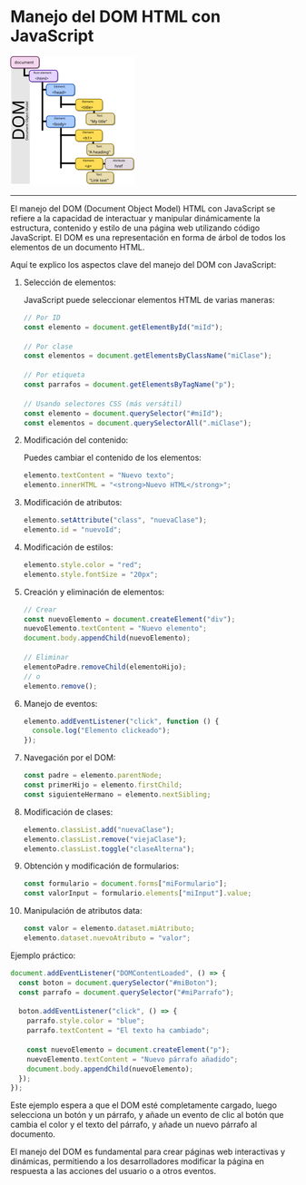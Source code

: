 # Manejo del DOM HTML con JavaScript

![alt text](image.png)

---

El manejo del DOM (Document Object Model) HTML con JavaScript se refiere a la capacidad de interactuar y manipular dinámicamente la estructura, contenido y estilo de una página web utilizando código JavaScript. El DOM es una representación en forma de árbol de todos los elementos de un documento HTML.

Aquí te explico los aspectos clave del manejo del DOM con JavaScript:

1. Selección de elementos:

   JavaScript puede seleccionar elementos HTML de varias maneras:

   ```javascript
   // Por ID
   const elemento = document.getElementById("miId");

   // Por clase
   const elementos = document.getElementsByClassName("miClase");

   // Por etiqueta
   const parrafos = document.getElementsByTagName("p");

   // Usando selectores CSS (más versátil)
   const elemento = document.querySelector("#miId");
   const elementos = document.querySelectorAll(".miClase");
   ```

2. Modificación del contenido:

   Puedes cambiar el contenido de los elementos:

   ```javascript
   elemento.textContent = "Nuevo texto";
   elemento.innerHTML = "<strong>Nuevo HTML</strong>";
   ```

3. Modificación de atributos:

   ```javascript
   elemento.setAttribute("class", "nuevaClase");
   elemento.id = "nuevoId";
   ```

4. Modificación de estilos:

   ```javascript
   elemento.style.color = "red";
   elemento.style.fontSize = "20px";
   ```

5. Creación y eliminación de elementos:

   ```javascript
   // Crear
   const nuevoElemento = document.createElement("div");
   nuevoElemento.textContent = "Nuevo elemento";
   document.body.appendChild(nuevoElemento);

   // Eliminar
   elementoPadre.removeChild(elementoHijo);
   // o
   elemento.remove();
   ```

6. Manejo de eventos:

   ```javascript
   elemento.addEventListener("click", function () {
     console.log("Elemento clickeado");
   });
   ```

7. Navegación por el DOM:

   ```javascript
   const padre = elemento.parentNode;
   const primerHijo = elemento.firstChild;
   const siguienteHermano = elemento.nextSibling;
   ```

8. Modificación de clases:

   ```javascript
   elemento.classList.add("nuevaClase");
   elemento.classList.remove("viejaClase");
   elemento.classList.toggle("claseAlterna");
   ```

9. Obtención y modificación de formularios:

   ```javascript
   const formulario = document.forms["miFormulario"];
   const valorInput = formulario.elements["miInput"].value;
   ```

10. Manipulación de atributos data:

    ```javascript
    const valor = elemento.dataset.miAtributo;
    elemento.dataset.nuevoAtributo = "valor";
    ```

Ejemplo práctico:

```javascript
document.addEventListener("DOMContentLoaded", () => {
  const boton = document.querySelector("#miBoton");
  const parrafo = document.querySelector("#miParrafo");

  boton.addEventListener("click", () => {
    parrafo.style.color = "blue";
    parrafo.textContent = "El texto ha cambiado";

    const nuevoElemento = document.createElement("p");
    nuevoElemento.textContent = "Nuevo párrafo añadido";
    document.body.appendChild(nuevoElemento);
  });
});
```

Este ejemplo espera a que el DOM esté completamente cargado, luego selecciona un botón y un párrafo, y añade un evento de clic al botón que cambia el color y el texto del párrafo, y añade un nuevo párrafo al documento.

El manejo del DOM es fundamental para crear páginas web interactivas y dinámicas, permitiendo a los desarrolladores modificar la página en respuesta a las acciones del usuario o a otros eventos.
